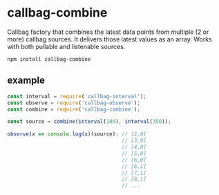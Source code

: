 # callbag-combine

Callbag factory that combines the latest data points from multiple (2 or more) callbag sources. It delivers those latest values as an array. Works with both pullable and listenable sources.

`npm install callbag-combine`

## example

```js
const interval = require('callbag-interval');
const observe = require('callbag-observe');
const combine = require('callbag-combine');

const source = combine(interval(100), interval(350));

observe(x => console.log(x)(source); // [2,0]
                                     // [3,0]
                                     // [4,0]
                                     // [5,0]
                                     // [6,0]
                                     // [6,1]
                                     // [7,1]
                                     // [8,1]
                                     // ...
```
